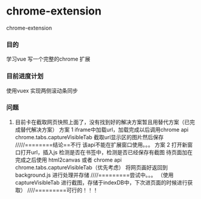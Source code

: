# chrome-extension
chrome-extension

### 目的
学习vue 写一个完整的chrome 扩展



### 目前进度计划
使用vuex 实现两侧滚动条同步








### 问题
1. 目前卡在截取网页快照上面了，没有找到好的解决方案暂且用替代方案（已完成替代解决方案）
方案 1
iframe中加载url，加载完成以后调用chrome api chrome.tabs.captureVisibleTab 截取url显示区的图片然后保存
/////========结论==不行 
该api不能在扩展窗口使用。。。
方案 2
打开新窗口打开url，插入js 
检测是否在书签中，检测是否已经保存有截图
待页面加在完成之后使用
html2canvas 或者 chrome api chrome.tabs.captureVisibleTab（优先考虑）
将网页画好返回到background.js 进行处理并存储
////=========尝试中。。。
（使用captureVisibleTab 进行截图，存储于indexDB中，下次进页面的时候进行获取）
////=========可行的！！！
